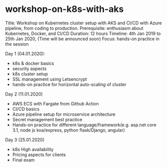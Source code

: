 # workshop-on-k8s-with-aks

Title: Workshop on Kubernetes cluster setup with AKS and CI/CD with Azure pipeline, from coding to production.
Prerequisite: enthusiasm about Kubernetes, Docker, and CI/CD
Duration: 12 hours
Timeline: 4th Jan 2019 to 25th Jan 2020, (Time will be announced soon)
Focus: hands-on practice in the session

Day 1 (04.01.2020):

- k8s & docker basics
- security aspects
- k8s cluster setup
- SSL management using Letsencrypt
- hands-on practice for horizontal auto-scaling of cluster

Day 2 (11.01.2020)

- AWS ECS with Fargate from Github Action
- CI/CD basics
- Azure pipeline setup for microservice architecture
- Secret management best practice
- Hands-on practice for different language/framework(e.g. asp.net core 3.1, node js koa/express, python flask/Django, angular)

Day 3 (25.01.2020)

- k8s High availability
- Pricing aspects for clients
- Final exam
